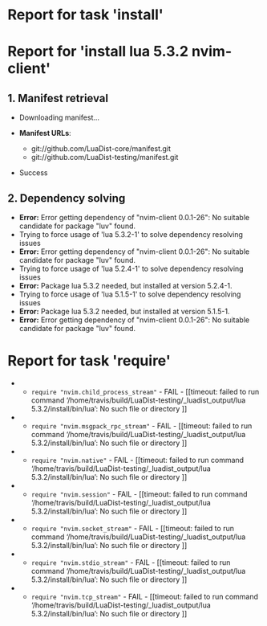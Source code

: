 # Report for task 'install'

# Report for 'install lua 5.3.2 nvim-client'


## 1. Manifest retrieval

- Downloading manifest...

- **Manifest URLs**:
    - git://github.com/LuaDist-core/manifest.git
    - git://github.com/LuaDist-testing/manifest.git
- Success

## 2. Dependency solving

- **Error:** Error getting dependency of "nvim-client 0.0.1-26": No suitable candidate for package "luv" found.
- Trying to force usage of 'lua 5.3.2-1' to solve dependency resolving issues
- **Error:** Error getting dependency of "nvim-client 0.0.1-26": No suitable candidate for package "luv" found.
- Trying to force usage of 'lua 5.2.4-1' to solve dependency resolving issues
- **Error:** Package lua 5.3.2 needed, but installed at version 5.2.4-1.
- Trying to force usage of 'lua 5.1.5-1' to solve dependency resolving issues
- **Error:** Package lua 5.3.2 needed, but installed at version 5.1.5-1.
- **Error:** Error getting dependency of "nvim-client 0.0.1-26": No suitable candidate for package "luv" found.

# Report for task 'require'

 -  - `require "nvim.child_process_stream"` - FAIL - [[timeout: failed to run command ‘/home/travis/build/LuaDist-testing/_luadist_output/lua 5.3.2/install/bin/lua’: No such file or directory
]]
 -  - `require "nvim.msgpack_rpc_stream"` - FAIL - [[timeout: failed to run command ‘/home/travis/build/LuaDist-testing/_luadist_output/lua 5.3.2/install/bin/lua’: No such file or directory
]]
 -  - `require "nvim.native"` - FAIL - [[timeout: failed to run command ‘/home/travis/build/LuaDist-testing/_luadist_output/lua 5.3.2/install/bin/lua’: No such file or directory
]]
 -  - `require "nvim.session"` - FAIL - [[timeout: failed to run command ‘/home/travis/build/LuaDist-testing/_luadist_output/lua 5.3.2/install/bin/lua’: No such file or directory
]]
 -  - `require "nvim.socket_stream"` - FAIL - [[timeout: failed to run command ‘/home/travis/build/LuaDist-testing/_luadist_output/lua 5.3.2/install/bin/lua’: No such file or directory
]]
 -  - `require "nvim.stdio_stream"` - FAIL - [[timeout: failed to run command ‘/home/travis/build/LuaDist-testing/_luadist_output/lua 5.3.2/install/bin/lua’: No such file or directory
]]
 -  - `require "nvim.tcp_stream"` - FAIL - [[timeout: failed to run command ‘/home/travis/build/LuaDist-testing/_luadist_output/lua 5.3.2/install/bin/lua’: No such file or directory
]]

